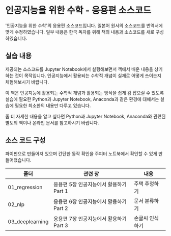 
# 인공지능을 위한 수학 - 응용편 소스코드

'인공지능을 위한 수학'의 응용편 소스코드입니다. 일본어 원서의 소스코드를 번역서에 맞게 수정하였습니다. 일부 내용은 한국 독자를 위해 책의 내용과 소스코드를 새로 구성하였습니다.

## 실습 내용

제공되는 소스코드를 Jupyter Notebook에서 실행해보면서 책에서 배운 내용을 상기하는 것이 목적입니다.
인공지능에서 활용되는 수학적 개념이 실제로 어떻게 쓰이는지 체험해보시기 바랍니다.

이 책은 인공지능에 활용되는 수학적 개념과 활용되는 방식을 쉽게 감 잡으실 수 있도록 실습에 필요한 Python과 Jupyter Notebook, Anaconda과 같은 환경에 대해서는 실습에 필요한 최소한의 내용만 다루고 있습니다.

좀 더 자세한 내용을 알고 싶다면 Python과 Jupyter Notebook, Anaconda와 관련된 별도의 책이나 온라인 문서를 참고하시기 바랍니다. 

## 소스 코드 구성
파이썬으로 만들어져 있으며 간단한 동작 확인을 주피터 노트북에서 확인할 수 있게 만들어졌습니다.

폴더 | 관련 장 | 내용
-- | -- | --
01_regression | 응용편 5장 인공지능에서 활용하기 Part 1 | 주택 추정하기
02_nlp | 응용편 6장 인공지능에서 활용하기 Part 2 | 문서 분류하기
03_deeplearning | 응용편 7장 인공지능에서 활용하기 Part 3 | 손글씨 인식하기
